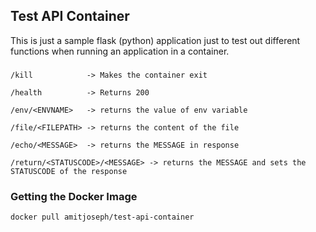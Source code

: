 ## Test API Container

This is just a sample flask (python) application just to test out different functions when running an application in a container.

### 

```
/kill            -> Makes the container exit

/health          -> Returns 200

/env/<ENVNAME>   -> returns the value of env variable

/file/<FILEPATH> -> returns the content of the file

/echo/<MESSAGE>  -> returns the MESSAGE in response

/return/<STATUSCODE>/<MESSAGE> -> returns the MESSAGE and sets the STATUSCODE of the response
```

### Getting the Docker Image
```
docker pull amitjoseph/test-api-container
```